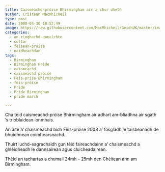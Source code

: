 ```yaml
---
title: Caismeachd-pròise Bhirmingham air a chur dheth
author: Crìstean MacMhìcheil
type: post
date: 2008-04-30 18:52:49
image: https://raw.githubusercontent.com/MacMhicheil/GeidhUK/master/images/2008-04-30-caismeachd-proise-bhirmingham-air-a-chur-dheth.jpg
categories:
  - an-rioghachd-aonaichte
  - cultar
  - feisean-proise
  - naidheachdan
tags:
  - Birmingham
  - Birmingham Pride
  - caismeachd
  - caismeachd pròise
  - Fèis-prise Bhirmingham
  - fèis-pròise
  - Pride
  - Pride Birmingham
  - pride march

---
```

Cha tèid caismeachd-pròise Bhirmingham air adhart am-bliadhna air sgàth &#8217;s trioblaidean ionmhais.

<!--more-->

An àite a&#8217; chaismeachd bidh Fèis-pròise 2008 a&#8217; fosgladh le taisbeanadh de bhuidhnean coimhearsnachd.

Thuirt luchd-eagrachaidh gun tèid faireachdainn a&#8217; chaismeachd a ghlèidheadh le dannsairean agus cluicheadairean.

Thèid an tachartas a chumail 24mh &#8211; 25mh den Chèitean ann am Birmingham.
